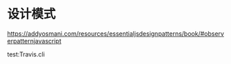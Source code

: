 # 设计模式

https://addyosmani.com/resources/essentialjsdesignpatterns/book/#observerpatternjavascript

test:Travis.cli